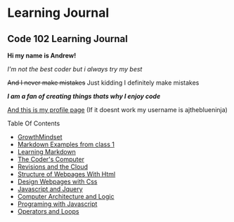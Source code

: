# Learning Journal

## Code 102 Learning Journal

**Hi my name is Andrew!**

*I'm not the best coder but i always try my best*

~~And I never make mistakes~~  Just kidding I definitely make mistakes

***I am a fan of creating things thats why I enjoy code***

[And this is my profile page](/https://github.com/ajtheblueninja)
 (If it doesnt work my username is ajtheblueninja)

Table Of Contents
- [GrowthMindset](/growthmindset.md)
- [Markdown Examples from class 1](/Markdown-examples.md)
- [Learning Markdown](/learning-markdown.md)
- [The Coder's Computer](/coders-computer.md)
- [Revisions and the Cloud](/revisions-and-the-cloud.md)
- [Structure of Webpages With Html](/structure-webpages.md)
- [Design Webpages with Css](/designwebpageswithcss.md)
- [Javascript and Jquery](/javascript-and-jquery.md)
- [Computer Architecture and Logic](/computer-architecture-and-logic.md)
- [Programing with Javascript](/programing-with-javascript.md)
- [Operators and Loops](/operators-and-loops.md) 
